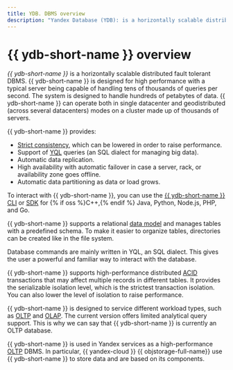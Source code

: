 ```yaml
---
title: YDB. DBMS overview
description: "Yandex Database (YDB): is a horizontally scalable distributed fault-tolerant DBMS. YDB is designed to meet high performance requirements. For example, a typical server can handle dozens of thousands of queries per second. The system is designed to handle hundreds of petabytes of data."
---
```

# {{ ydb-short-name }} overview

*{{ ydb-short-name }}* is a horizontally scalable distributed fault tolerant DBMS. {{ ydb-short-name }} is designed for high performance with a typical server being capable of handling tens of thousands of queries per second. The system is designed to handle hundreds of petabytes of data. {{ ydb-short-name }} can operate both in single datacenter and geodistributed (across several datacenters) modes on a cluster made up of thousands of servers.

{{ ydb-short-name }} provides:

* [Strict consistency](https://en.wikipedia.org/wiki/Consistency_model#Strict_Consistency), which can be lowered in order to raise performance.
* Support of [YQL](../../../yql/reference/index.md) queries (an SQL dialect for managing big data).
* Automatic data replication.
* High availability with automatic failover in case a server, rack, or availability zone goes offline.
* Automatic data partitioning as data or load grows.

To interact with {{ ydb-short-name }}, you can use the [{{ ydb-short-name }} CLI](../../../reference/ydb-cli/index.md) or [SDK](../../../reference/ydb-sdk/index.md) for {% if oss %}C++,{% endif %} Java, Python, Node.js, PHP, and Go.

{{ ydb-short-name }} supports a relational [data model](../../../concepts/datamodel/table.md) and manages tables with a predefined schema. To make it easier to organize tables, directories can be created like in the file system.

Database commands are mainly written in YQL, an SQL dialect. This gives the user a powerful and familiar way to interact with the database.

{{ ydb-short-name }} supports high-performance distributed [ACID](https://en.wikipedia.org/wiki/ACID_(computer_science)) transactions that may affect multiple records in different tables. It provides the serializable isolation level, which is the strictest transaction isolation. You can also lower the level of isolation to raise performance.

{{ ydb-short-name }} is designed to service different workload types, such as [OLTP](https://en.wikipedia.org/wiki/Online_transaction_processing) and [OLAP](https://en.wikipedia.org/wiki/Online_analytical_processing). The current version offers limited analytical query support. This is why we can say that {{ ydb-short-name }} is currently an OLTP database.

{{ ydb-short-name }} is used in Yandex services as a high-performance [OLTP](https://en.wikipedia.org/wiki/Online_transaction_processing) DBMS. In particular, {{ yandex-cloud }} {{ objstorage-full-name}} use {{ ydb-short-name }} to store data and are based on its components.

